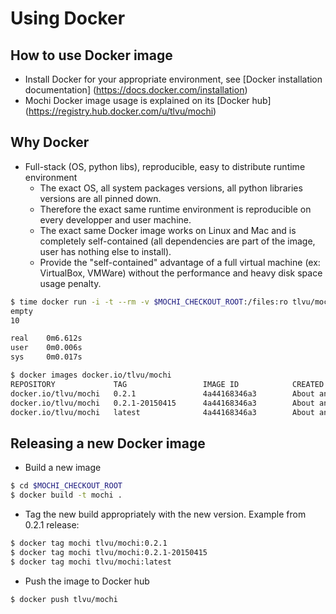 Using Docker
============

## How to use Docker image
- Install Docker for your appropriate environment, see [Docker
  installation documentation] (https://docs.docker.com/installation)
- Mochi Docker image usage is explained on its [Docker hub]
  (https://registry.hub.docker.com/u/tlvu/mochi)

## Why Docker
- Full-stack (OS, python libs), reproducible, easy to distribute runtime
  environment
  - The exact OS, all system packages versions, all python libraries
    versions are all pinned down.
  - Therefore the exact same runtime environment is reproducible on every
    developper and user machine.
  - The exact same Docker image works on Linux and Mac and is
    completely self-contained (all dependencies are part of the image, user
    has nothing else to install).
  - Provide the "self-contained" advantage of a full virtual machine (ex:
    VirtualBox, VMWare) without the performance and heavy disk space usage
    penalty.
```sh
$ time docker run -i -t --rm -v $MOCHI_CHECKOUT_ROOT:/files:ro tlvu/mochi /files/examples/aif.mochi
empty
10

real    0m6.612s
user    0m0.006s
sys     0m0.017s

$ docker images docker.io/tlvu/mochi
REPOSITORY             TAG                 IMAGE ID            CREATED             VIRTUAL SIZE
docker.io/tlvu/mochi   0.2.1               4a44168346a3        About an hour ago   426.8 MB
docker.io/tlvu/mochi   0.2.1-20150415      4a44168346a3        About an hour ago   426.8 MB
docker.io/tlvu/mochi   latest              4a44168346a3        About an hour ago   426.8 MB
```

## Releasing a new Docker image
- Build a new image
```sh
$ cd $MOCHI_CHECKOUT_ROOT
$ docker build -t mochi .
```

- Tag the new build appropriately with the new version.  Example from 0.2.1
  release:
```sh
$ docker tag mochi tlvu/mochi:0.2.1
$ docker tag mochi tlvu/mochi:0.2.1-20150415
$ docker tag mochi tlvu/mochi:latest
```

- Push the image to Docker hub
```sh
$ docker push tlvu/mochi
```
